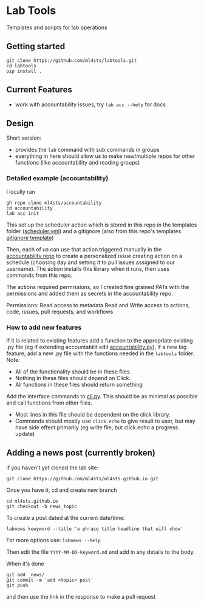 # Lab Tools

Templates and scripts for lab operations

## Getting started

```
git clone https://github.com/ml4sts/labtools.git
cd labtools
pip install .
```

## Current Features

- work with accountability issues, try `lab acc --help` for docs


## Design 

Short version: 
- provides the `lab` command with sub commands in groups
- everything in here should allow us to make new/multiple repos for other functions (like accountability and reading groups)


### Detailed example (accountability)

I locally ran 
```
gh repo clone ml4sts/accountability
cd accountability
lab acc init 
```

This set up the scheduler action which is stored in this repo in the templates folder ([scheduler.yml](labtools/templates/scheduler.yml)) and a gitignore (also from this repo's templates [gitignore template](labtools/templates/gitignore.txt))

Then, each of us can use that action triggered manually in the [accountability repo](https://github.com/ml4sts/accountability) to create a personalized issue creating action on a schedule (choosing day and setting it to pull issues assigned to our username). The action installs this library when it runs, then uses commands from this repo.  

The actions required permissions, so I created fine grained PATs with the permissions and added them as secrets in the accountability repo.

Permissions: 
 Read access to metadata
 Read and Write access to actions, code, issues, pull requests, and workflows

### How to add new features 


If it is related to existing features add a function to the appropriate existing .py file (eg if extending accountabilit edit [accountability.py](labtools/accountability.py)), if a new big feature, add a new .py file with the functions needed in the `labtools` folder. 
Note: 
- All of the functionality should be in these files. 
- Nothing in these files should depend on Click. 
- All functions in these files should return something

Add the interface commands to [cli.py](labtools/cli.py). This should be as minimal as possible and call functions from other files. 
- Most lines in this file should be dependent on the click library. 
- Commands should mostly use `click.echo` to give result to user, but may have side effect primarily (eg write file, but click.echo a progress update)

## Adding a news post (currently broken)

if you haven't yet cloned the lab site:
```
git clone https://github.com/ml4sts/ml4sts.github.io.git
```

Once you have it, cd and creata  new branch
```
cd ml4sts.github.io
git checkout -b news_topic
```

To create a post dated at the current date/time:
```
labnews kewyword --title 'a phrase title headline that will show'
```
For more options use: `labnews --help`

Then edit the file `YYYY-MM-DD-keyword.md` and add in any details to the body.

When it's done

```
git add _news/
git commit -m 'add <topic> post'
git push
```

and then use the link in the response to make a pull request
